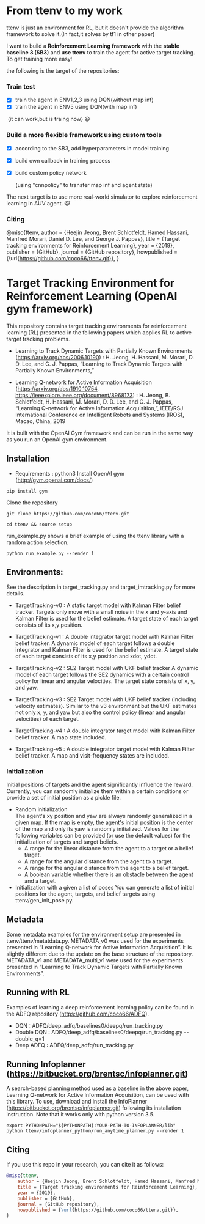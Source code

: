 # From ttenv to my work

ttenv is just an environment for RL, but it doesn't provide the algorithm framework to solve it.(In fact,it solves by tf1 in other paper)

I want to build a **Reinforcement Learning framework** with the **stable baseline 3 (SB3)** and **use ttenv** to train the agent for active target tracking. To get training more easy!

the following is the target of the repositories:

### Train test

- [x] train the agent in ENV1,2,3 using DQN(without map inf)
- [x] train the agent in ENV5 using DQN(with map inf)

​	(it can work,but is traing now) :smiley: 

### Build a more flexible framework using custom tools

- [x] according to the SB3, add hyperparameters in model training
- [x] build own callback in training process
- [x] build custom policy network

 	(using "cnnpolicy" to transfer map inf and agent state)

The next target is to use more real-world simulator to explore reinforcement learning in AUV agent. :smiley_cat:

### Citing

@misc{ttenv,
    author = {Heejin Jeong, Brent Schlotfeldt, Hamed Hassani, Manfred Morari, Daniel D. Lee, and George J. Pappas},
    title = {Target tracking environments for Reinforcement Learning},
    year = {2019},
    publisher = {GitHub},
    journal = {GitHub repository},
    howpublished = {\url{https://github.com/coco66/ttenv.git}},
}







# Target Tracking Environment for Reinforcement Learning (OpenAI gym framework)

This repository contains target tracking environments for reinforcement learning (RL) presented in the following papers which applies RL to active target tracking problems.
* Learning to Track Dynamic Targets with Partially Known Environments (https://arxiv.org/abs/2006.10190) : H. Jeong, H. Hassani, M. Morari, D. D. Lee, and G. J. Pappas, “Learning to Track Dynamic Targets with Partially Known Environments,”

* Learning Q-network for Active Information Acquisition (https://arxiv.org/abs/1910.10754, https://ieeexplore.ieee.org/document/8968173) : H. Jeong, B. Schlotfeldt, H. Hassani, M. Morari, D. D. Lee, and G. J. Pappas, “Learning Q-network for Active Information Acquisition,”, IEEE/RSJ International Conference on Intelligent Robots and Systems (IROS), Macao, China, 2019

It is built with the OpenAI Gym framework and can be run in the same way as you run an OpenAI gym environment.

## Installation
* Requirements : python3
Install OpenAI gym (http://gym.openai.com/docs/)
```
pip install gym
```
Clone the repository
```
git clone https://github.com/coco66/ttenv.git
```
```
cd ttenv && source setup
```
run_example.py shows a brief example of using the ttenv library with a random action selection.
```
python run_example.py --render 1
```

## Environments:
See the description in target_tracking.py and target_imtracking.py for more details.
* TargetTracking-v0 : A static target model with Kalman Filter belief tracker.
Targets only move with a small noise in the x and y-axis and Kalman Filter is used for the belief estimate. A target state of each target consists of its x,y position.

* TargetTracking-v1 : A double integrator target model with Kalman Filter belief tracker.
A dynamic model of each target follows a double integrator and Kalman Filter is used for the belief estimate. A target state of each target consists of its x,y position and xdot, ydot.

* TargetTracking-v2 : SE2 Target model with UKF belief tracker
A dynamic model of each target follows the SE2 dynamics with a certain control policy for linear and angular velocities. The target state consists of x, y, and yaw.

* TargetTracking-v3 : SE2 Target model with UKF belief tracker (including velocity estimates).
Similar to the v3 environment but the UKF estimates not only x, y, and yaw but also the control policy (linear and angular velocities) of each target.

* TargetTracking-v4 : A double integrator target model with Kalman Filter belief tracker. A map state included.

* TargetTracking-v5 : A double integrator target model with Kalman Filter belief tracker. A map and visit-frequency states are included.

### Initialization
Initial positions of targets and the agent significantly influence the reward.  
Currently, you can randomly initialize them within a certain conditions or provide a set of initial position as a pickle file.
* Random initialization  
  The agent's xy position and yaw are always randomly generalized in a given map. If the map is empty, the agent's initial position is the center of the map and only its yaw is randomly initialized. Values for the following variables can be provided (or use the default values) for the initialization of targets and target beliefs.
  * A range for the linear distance from the agent to a target or a belief target.
  * A range for the angular distance from the agent to a target.
  * A range for the angular distance from the agent to a belief target.
  * A boolean variable whether there is an obstacle between the agent and a target.
* Initialization with a given a list of poses
  You can generate a list of initial positions for the agent, targets, and belief targets using ttenv/gen_init_pose.py.

## Metadata
Some metadata examples for the environment setup are presented in ttenv/ttenv/metatdata.py.
METADATA_v0 was used for the experiments presented in “Learning Q-network for Active Information Acquisition”. It is slightly different due to the update on the base structure of the repository. METADATA_v1 and METADATA_multi_v1 were used for the experiments presented in “Learning to Track Dynamic Targets with Partially Known Environments”.

## Running with RL
Examples of learning a deep reinforcement learning policy can be found in the ADFQ repository (https://github.com/coco66/ADFQ).
* DQN : ADFQ/deep_adfq/baselines0/deepq/run_tracking.py
* Double DQN : ADFQ/deep_adfq/baselines0/deepq/run_tracking.py --double_q=1
* Deep ADFQ : ADFQ/deep_adfq/run_tracking.py

## Running Infoplanner (https://bitbucket.org/brentsc/infoplanner.git)
A search-based planning method used as a baseline in the above paper, Learning Q-network for Active Information Acquisition, can be used with this library. To use, download and install the InfoPlanner (https://bitbucket.org/brentsc/infoplanner.git) following its installation instruction. Note that it works only with python version 3.5.
```
export PYTHONPATH="${PYTHONPATH}:YOUR-PATH-TO-INFOPLANNER/lib"
python ttenv/infoplanner_python/run_anytime_planner.py --render 1
```

## Citing
If you use this repo in your research, you can cite it as follows:
```bibtex
@misc{ttenv,
    author = {Heejin Jeong, Brent Schlotfeldt, Hamed Hassani, Manfred Morari, Daniel D. Lee, and George J. Pappas},
    title = {Target tracking environments for Reinforcement Learning},
    year = {2019},
    publisher = {GitHub},
    journal = {GitHub repository},
    howpublished = {\url{https://github.com/coco66/ttenv.git}},
}
